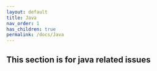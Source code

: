 ```yaml
---
layout: default
title: Java
nav_order: 1
has_children: true
permalink: /docs/Java
---
```


## This section is for java related issues
